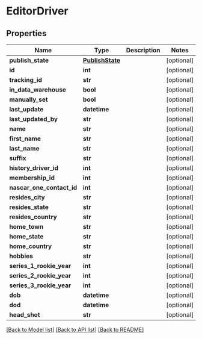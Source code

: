 # EditorDriver

## Properties
Name | Type | Description | Notes
------------ | ------------- | ------------- | -------------
**publish_state** | [**PublishState**](PublishState.md) |  | [optional] 
**id** | **int** |  | [optional] 
**tracking_id** | **str** |  | [optional] 
**in_data_warehouse** | **bool** |  | [optional] 
**manually_set** | **bool** |  | [optional] 
**last_update** | **datetime** |  | [optional] 
**last_updated_by** | **str** |  | [optional] 
**name** | **str** |  | [optional] 
**first_name** | **str** |  | [optional] 
**last_name** | **str** |  | [optional] 
**suffix** | **str** |  | [optional] 
**history_driver_id** | **int** |  | [optional] 
**membership_id** | **int** |  | [optional] 
**nascar_one_contact_id** | **int** |  | [optional] 
**resides_city** | **str** |  | [optional] 
**resides_state** | **str** |  | [optional] 
**resides_country** | **str** |  | [optional] 
**home_town** | **str** |  | [optional] 
**home_state** | **str** |  | [optional] 
**home_country** | **str** |  | [optional] 
**hobbies** | **str** |  | [optional] 
**series_1_rookie_year** | **int** |  | [optional] 
**series_2_rookie_year** | **int** |  | [optional] 
**series_3_rookie_year** | **int** |  | [optional] 
**dob** | **datetime** |  | [optional] 
**dod** | **datetime** |  | [optional] 
**head_shot** | **str** |  | [optional] 

[[Back to Model list]](../README.md#documentation-for-models) [[Back to API list]](../README.md#documentation-for-api-endpoints) [[Back to README]](../README.md)


